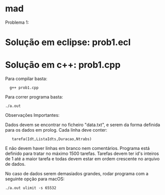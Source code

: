 # mad

Problema 1:

# Solução em eclipse: prob1.ecl

# Solução em c++: prob1.cpp

Para compilar basta:
```
  g++ prob1.cpp
```

Para correr programa basta:
 ```
 ./a.out
 ```
 Observações Importantes:
 
 Dados devem se encontrar no ficheiro "data.txt", e serem da forma definida para os dados em prolog.
 Cada linha deve conter:
 ```
    tarefa(Idt,ListaIdts,Duracao,Ntrabs)
  ```
  E não devem haver linhas em branco nem comentários. Programa está definido para tratar no máximo 1500 tarefas.
  Tarefas devem ter id's inteiros de 1 até a maior tarefa e todas devem estar em ordem crescente no arquivo de dados.
  
  No caso de dados serem demasiados grandes, rodar programa com a seguinte opção para macOS:
  ```
 ./a.out ulimit -s 65532
 ```
